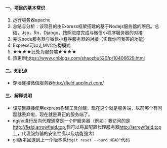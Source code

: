 #### 一、项目的基本常识

1. 运行服务器apache
2. 总结与分析：该项目的由Exoress框架搭建的基于Nodejs服务器的项目。总结，Jsp，Rn，Django，按照进度完成与微信小程序服务器的对接
3. 完成node服务器与微信小程序服务器的对接（实现你问我答的功能）
4. Express可以走MVC结构模式
5. ★★★★此处为服务端★★★★
6. 热更新<https://www.cnblogs.com/shaozhu520/p/10406629.html>

#### 二、知识点

* 穿墙连接微信服务器<http://field.applinzi.com/>

#### 三、解释说明

* 该项目直接使用express构建工具创建，现在这个就是服务端，以前哪个有问题就丢弃啦，现在就是真正的服务端了。
* nginx进行反向代理通常是一个IP服务器（例如：我访问的是<http://field.arrowfield.top>,我可以将其配置代理服务器<http://arrowfield.top>上，代理服务器的安全性高以及功能强大）
* git版本回退到上一个版本执行```git reset --hard HEAD^```代码

